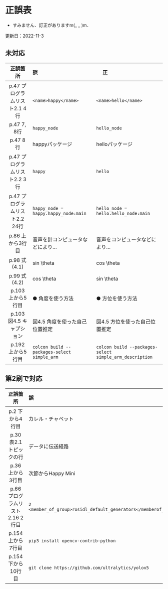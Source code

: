 # 正誤表
- すみません．訂正がありますm(_ _ )m．

更新日：2022-11-3 

## 未対応
|    正誤箇所     |                誤                 |　             正                |  
| :-----------:  | :-------------------------------- |:--------------------------------|
| p.47 プログラムリスト2.1 4行 | `<name>happy</name>` | `<name>hello</name>` |
| p.47 7, 8行 | `happy_node` | `hello_node` |
| p.47 8行 | happyパッケージ | helloパッケージ |
| p.47 プログラムリスト2.2 3行 | `happy` | `hello` |
| p.47 プログラムリスト2.2 24行 | `happy_node = happy.happy_node:main` | `hello_node = hello.hello_node:main` |
| p.86 上から3行目 |音声を計コンピュータなどにより…|音声をコンピュータなどにより…|  
| p.98 式(4.1) |sin \theta| cos \theta|  
| p.99 式(4.2) |cos \theta| sin \theta|  
| p.103 上から5行目 | ● 角度を使う方法| ● 方位を使う方法|
| p.103 図4.5 キャプション | 図4.5 角度を使った自己位置推定| 図4.5 方位を使った自己位置推定|
| p.192 上から5行目 |`colcon build --packages-select simple_arm`|`colcon build --packages-select simple_arm_description`|

## 第2刷で対応
|    正誤箇所     |                誤                 |　             正                |  
| :-----------:  | :-------------------------------- |:--------------------------------|
| p.2  下から4行目|カレル・チャペット　　　 　 　　      |カレル・チャペック    　           | 
| p.30 表2.1 トピックの行|データに伝送経路　　 　　      |データの伝送経路　　　　           | 
| p.36 上から3行目|次節からHappy Mini　　　　 　　      |4.3.3節からHappy Mini　           | 
| p.66　プログラムリスト 2.16 2行目 | `2   <member_of_group>rosidl_default_generators</memberof_group>`|`2   <exec_depend>rosidl_default_runtime</exec_depend>`</br>`3   <member_of_group>rosidl_interface_packages</member_of_group>` | 
| p.154 上から7行目 |`pip3 install opencv-contrib-python`|`pip3 install opencv-contrib-python==4.5.5.64`|
| p.154 下から10行目 |`git clone https://github.com/ultralytics/yolov5`|`git clone -b v6.2 https://github.com/ultralytics/yolov5`|
